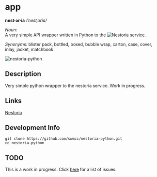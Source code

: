 # app

**nest·or·ia**  */ˈnestˌoria/*

*Noun:*  
A very simple API wrapper written in Python to the ![Nestoria](http://www.nestoria.co.uk) service.

*Synonyms:*	
blister pack, bottled, boxed, bubble wrap, carton, case, cover, inlay, jacket, matchbook

![nestoria-python](http://f.cl.ly/items/3k1Y2P1f2E1n09160h04/Image%202014-08-12%20at%2012.41.24%20pm.png "nestoria-python")

## Description

Very simple python wrapper to the nestoria service. Work in progress.

## Links

[Nestoria](http://www.nestoria.co.uk/) 

## Development Info

```
git clone https://github.com/swmcc/nestoria-python.git 
cd nestoria-python 
```
## TODO

This is a work in progress. Click [here](https://github.com/swmcc/nestoria-python/issues) for a list of issues.
